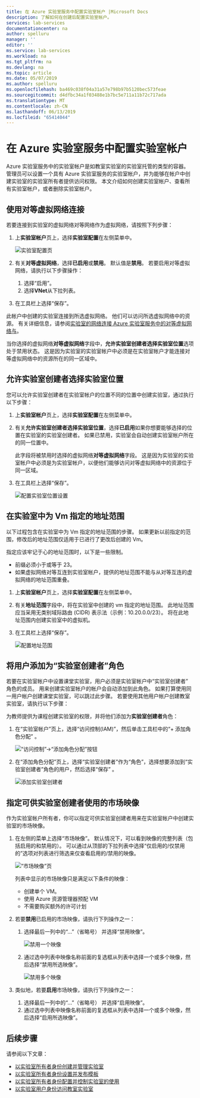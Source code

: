 ```yaml
---
title: 在 Azure 实验室服务中配置实验室帐户 |Microsoft Docs
description: 了解如何在创建后配置实验室帐户。
services: lab-services
documentationcenter: na
author: spelluru
manager: ''
editor: ''
ms.service: lab-services
ms.workload: na
ms.tgt_pltfrm: na
ms.devlang: na
ms.topic: article
ms.date: 05/07/2019
ms.author: spelluru
ms.openlocfilehash: ba469c038f04a31a57e798b97b5120bec573feae
ms.sourcegitcommit: d4dfbc34a1f03488e1b7bc5e711a11b72c717ada
ms.translationtype: MT
ms.contentlocale: zh-CN
ms.lasthandoff: 06/13/2019
ms.locfileid: "65414044"
---
```

# <a name="configure-lab-accounts-in-azure-lab-services"></a>在 Azure 实验室服务中配置实验室帐户 
Azure 实验室服务中的实验室帐户是如教室实验室的实验室托管的类型的容器。 管理员可以设置一个具有 Azure 实验室服务的实验室帐户，并为能够在帐户中创建实验室的实验室所有者提供访问权限。 本文介绍如何创建实验室帐户、查看所有实验室帐户，或者删除实验室帐户。

## <a name="connect-with-a-peer-virtual-network"></a>使用对等虚拟网络连接
若要连接到实验室的虚拟网络对等网络作为虚拟网络，请按照下列步骤：

1. 上**实验室帐户**页上，选择**实验室配置**在左侧菜单中。

    ![实验室配置页](../media/how-to-manage-lab-accounts/labs-configuration-page.png) 
1. 有关**对等虚拟网络**，选择**已启用**或**禁用**。 默认值是**禁用**。 若要启用对等虚拟网络，请执行以下步骤操作： 
    1. 选择“启用”。 
    2. 选择**VNet**从下拉列表。 
3. 在工具栏上选择“保存”。  

此帐户中创建的实验室连接到所选虚拟网络。 他们可以访问所选虚拟网络中的资源。 有关详细信息，请参阅[实验室的网络连接 Azure 实验室服务中的对等虚拟网络与](how-to-connect-peer-virtual-network.md)。

当你选择的虚拟网络**对等虚拟网络**字段中，**允许实验室创建者选择实验室位置**选项处于禁用状态。 这是因为实验室的实验室帐户中必须是在实验室帐户才能连接对等虚拟网络中的资源所在的同一区域中。 

## <a name="allow-lab-creator-to-pick-location-for-the-lab"></a>允许实验室创建者选择实验室位置
您可以允许实验室创建者在实验室帐户的位置不同的位置中创建实验室，通过执行以下步骤： 

1. 上**实验室帐户**页上，选择**实验室配置**在左侧菜单中。
2. 有关**允许实验室创建者选择实验室位置**，选择**已启用**如果你想要能够选择的位置在实验室的实验室创建者。 如果已禁用，实验室会自动创建实验室帐户所在的同一位置中。 
    
    此字段将被禁用时选择的虚拟网络**对等虚拟网络**字段。 这是因为实验室的实验室帐户中必须是为实验室帐户，以便他们能够访问对等虚拟网络中的资源位于同一区域。 
1. 在工具栏上选择“保存”。  

    ![配置实验室位置设置](../media/how-to-manage-lab-accounts/labs-configuration-page-lab-location.png)


## <a name="specify-an-address-range-for-vms-in-the-lab"></a>在实验室中为 Vm 指定的地址范围
以下过程包含在实验室中为 Vm 指定的地址范围的步骤。 如果更新以前指定的范围，修改后的地址范围仅适用于已进行了更改后创建的 Vm。 

指定应该牢记于心的地址范围时，以下是一些限制。 

- 前缀必须小于或等于 23。 
- 如果虚拟网络对等互连到实验室帐户，提供的地址范围不能与从对等互连的虚拟网络的地址范围重叠。

1. 上**实验室帐户**页上，选择**实验室配置**在左侧菜单中。
2. 有关**地址范围**字段中，将在实验室中创建的 vm 指定的地址范围。 此地址范围应当采用无类别域际路由 (CIDR) 表示法（示例：10.20.0.0/23）。 将在此地址范围内创建实验室中的虚拟机。
3. 在工具栏上选择“保存”。  

    ![配置地址范围](../media/how-to-manage-lab-accounts/labs-configuration-page-address-range.png)

## <a name="add-a-user-to-the-lab-creator-role"></a>将用户添加为“实验室创建者”角色
若要在实验室帐户中设置课堂实验室，用户必须是实验室帐户中“实验室创建者”  角色的成员。 用来创建实验室帐户的帐户会自动添加到此角色。 如果打算使用同一用户帐户创建课堂实验室，可以跳过此步骤。 若要使用其他用户帐户创建教室实验室，请执行以下步骤： 

为教师提供为课程创建实验室的权限，并将他们添加为**实验室创建者**角色：

1. 在“实验室帐户”页上，选择“访问控制(IAM)”，然后单击工具栏中的“+ 添加角色分配”    。 

    ![“访问控制”->“添加角色分配”按钮](../media/tutorial-setup-lab-account/add-role-assignment-button.png)
1. 在“添加角色分配”页上，选择“实验室创建者”作为“角色”，选择想要添加到“实验室创建者”角色的用户，然后选择“保存”     。 

    ![添加实验室创建者](../media/tutorial-setup-lab-account/add-lab-creator.png)

## <a name="specify-marketplace-images-available-to-lab-creators"></a>指定可供实验室创建者使用的市场映像
作为实验室帐户所有者，你可以指定可供实验室创建者用来在实验室帐户中创建实验室的市场映像。 

1. 在左侧的菜单上选择“市场映像”。  默认情况下，可以看到映像的完整列表（包括启用的和禁用的）。 可以通过从顶部的下拉列表中选择“仅启用的/仅禁用的”选项对列表进行筛选来仅查看启用的/禁用的映像。   
    
    ![“市场映像”页](../media/tutorial-setup-lab-account/marketplace-images-page.png)

    列表中显示的市场映像只是满足以下条件的映像：
        
    - 创建单个 VM。
    - 使用 Azure 资源管理器预配 VM
    - 不需要购买额外的许可计划
2. 若要**禁用**已启用的市场映像，请执行下列操作之一： 
    1. 选择最后一列中的“...”（省略号）  并选择“禁用映像”。  

        ![禁用一个映像](../media/tutorial-setup-lab-account/disable-one-image.png) 
    2. 通过选中列表中映像名称前面的复选框从列表中选择一个或多个映像，然后选择“禁用所选映像”。  

        ![禁用多个映像](../media/tutorial-setup-lab-account/disable-multiple-images.png) 
1. 类似地，若要**启用**市场映像，请执行下列操作之一： 
    1. 选择最后一列中的“...”（省略号）  并选择“启用映像”。  
    2. 通过选中列表中映像名称前面的复选框从列表中选择一个或多个映像，然后选择“启用所选映像”。  




## <a name="next-steps"></a>后续步骤
请参阅以下文章：

- [以实验室所有者身份创建并管理实验室](how-to-manage-classroom-labs.md)
- [以实验室所有者身份设置并发布模板](how-to-create-manage-template.md)
- [以实验室所有者身份配置并控制实验室的使用](how-to-configure-student-usage.md)
- [以实验室用户身份访问教室实验室](how-to-use-classroom-lab.md)
